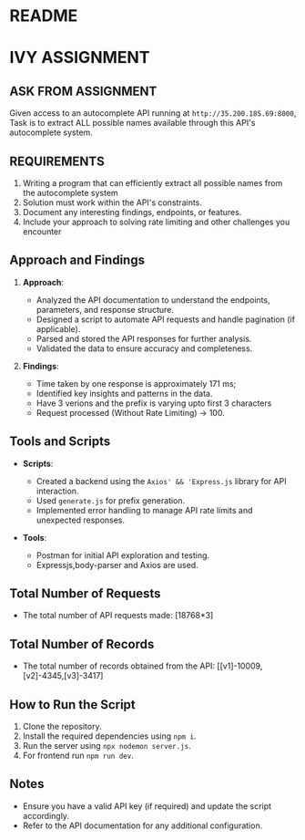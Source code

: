 # README
# IVY ASSIGNMENT

## ASK FROM ASSIGNMENT
 Given access to an autocomplete API running at `http://35.200.185.69:8000`, Task is to extract ALL possible names available through this API's autocomplete system.
## REQUIREMENTS
 1. Writing a program that can efficiently extract all possible names from the autocomplete system
 2. Solution must work within the API's constraints.
 3. Document any interesting findings, endpoints, or features.
 4. Include your approach to solving rate limiting and other challenges you encounter
## Approach and Findings
1. **Approach**: 
    - Analyzed the API documentation to understand the endpoints, parameters, and response structure.
    - Designed a script to automate API requests and handle pagination (if applicable).
    - Parsed and stored the API responses for further analysis.
    - Validated the data to ensure accuracy and completeness.

2. **Findings**:
    - Time taken by one response is approximately 171 ms;
    - Identified key insights and patterns in the data.
    - Have 3 verions and the prefix is varying upto first 3 characters
    - Request processed (Without Rate Limiting) -> 100.

## Tools and Scripts
- **Scripts**: 
  - Created a backend using the `Axios' && 'Express.js` library for API interaction.
  - Used `generate.js` for prefix generation.
  - Implemented error handling to manage API rate limits and unexpected responses.

- **Tools**:
  - Postman for initial API exploration and testing.
  - Expressjs,body-parser and Axios are used.

## Total Number of Requests
- The total number of API requests made: [18768*3]

## Total Number of Records
- The total number of records obtained from the API: [[v1]-10009,[v2]-4345,[v3]-3417]

## How to Run the Script
1. Clone the repository.
2. Install the required dependencies using `npm i`.
3. Run the server using `npx nodemon server.js`.
4. For frontend run `npm run dev`.

## Notes
- Ensure you have a valid API key (if required) and update the script accordingly.
- Refer to the API documentation for any additional configuration.

